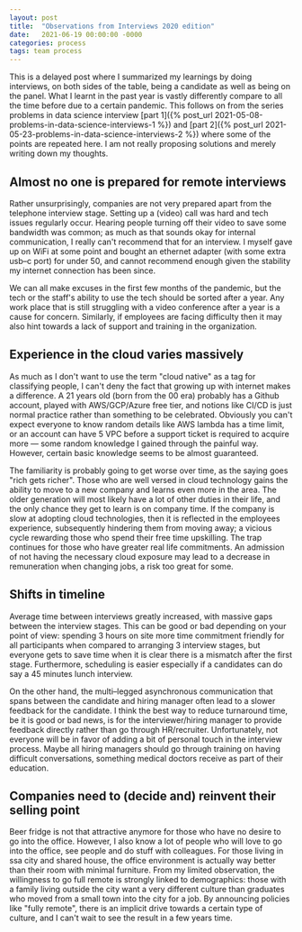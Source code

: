 ```yaml
---
layout: post
title:  "Observations from Interviews 2020 edition"
date:   2021-06-19 00:00:00 -0000
categories: process
tags: team process
---
```


This is a delayed post where I summarized my learnings by doing interviews, on both sides of the table, being
a candidate as well as being on the panel.  What I learnt in the past year is vastly differently compare
to all the time before due to a certain pandemic. This follows on from the series problems in data science interview
[part 1]({% post_url 2021-05-08-problems-in-data-science-interviews-1 %}) and
[part 2]({% post_url 2021-05-23-problems-in-data-science-interviews-2 %}) where some
of the points are repeated here.  I am not really proposing solutions and merely writing down my thoughts.

## Almost no one is prepared for remote interviews

Rather unsurprisingly, companies are not very prepared apart from the telephone interview stage.  Setting up
a (video) call was hard and tech issues regularly occur.  Hearing people turning off their video to save
some bandwidth was common; as much as that sounds okay for internal communication, I really can't recommend
that for an interview.  I myself gave up on WiFi at some point and bought an ethernet adapter
(with some extra usb&ndash;c port) for under 50, and
cannot recommend enough given the stability my internet connection has been since.

We can all make excuses in the first few months of the pandemic, but the tech or the staff's ability to
use the tech should be sorted after a year.  Any work place that is still struggling with a video conference
after a year is a cause for concern.  Similarly, if employees are facing difficulty then it may also hint
towards a lack of support and training in the organization.

## Experience in the cloud varies massively

As much as I don't want to use the term "cloud native" as a tag for classifying people, I can't deny the fact that
growing up with internet makes a difference. A 21 years old (born from the 00 era)
probably has a Github account, played with AWS/GCP/Azure free tier, and notions like CI/CD is just normal practice
rather than something to be celebrated. Obviously you can't expect everyone to know random details like
AWS lambda has a time limit, or an account can have 5 VPC before a support ticket is required to acquire more &mdash;
some random knowledge I gained through the painful way.  However, certain basic knowledge seems
to be almost guaranteed.

The familiarity is probably going to get worse over time, as the saying goes "rich gets richer".  Those who are
well versed in cloud technology gains the ability to move to a new company and learns even more in the area.
The older generation will most likely have a lot of other duties in their life, and the only chance
they get to learn is on company time.  If the company is slow at adopting cloud technologies, then it is
reflected in the employees experience, subsequently hindering them from moving away; a vicious cycle rewarding
those who spend their free time upskilling.  The trap continues for those who have greater real life commitments.
An admission of not having the necessary cloud exposure may lead to a decrease in remuneration when changing jobs,
a risk too great for some.

## Shifts in timeline

Average time between interviews greatly increased, with massive gaps between the interview stages.
This can be good or bad depending on your point of view: spending 3 hours on site more time commitment friendly
for all participants when compared to arranging 3 interview stages, but everyone gets to save time when
it is clear there is a mismatch after the first stage.  Furthermore, scheduling is easier especially if
a candidates can do say a 45 minutes lunch interview.

On the other hand, the multi&ndash;legged asynchronous communication that spans between the candidate and
hiring manager often lead to a slower feedback for the candidate.  I think the best way to reduce turnaround time,
be it is good or bad news, is for the interviewer/hiring manager to provide feedback directly rather
than go through HR/recruiter.  Unfortunately, not everyone will be in favor of adding a bit
of personal touch in the interview process.  Maybe all hiring managers should go through training on having
difficult conversations, something medical doctors receive as part of their education. 

## Companies need to (decide and) reinvent their selling point

Beer fridge is not that attractive anymore for those who have no desire to go into the office.  However,
I also know a lot of people who will love to go into the office, see people and do stuff with colleagues.
For those living in ssa city and shared house, the office environment is actually way better than their
room with minimal furniture.  From my limited observation, the willingness to go full remote is strongly
linked to demographics: those with a family living outside the city want a very different culture than
graduates who moved from a small town into the city for a job.  By announcing policies like "fully remote",
there is an implicit drive towards a certain type of culture, and I can't wait to see the result in
a few years time.
